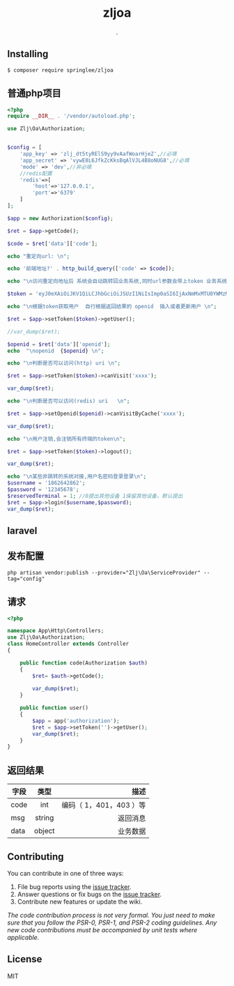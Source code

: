 <h1 align="center"> zljoa </h1>

<p align="center"> .</p>


## Installing

```shell
$ composer require springlee/zljoa
```

## 普通php项目

```php
<?php
require __DIR__ . '/vendor/autoload.php';

use Zlj\Oa\Authorization;


$config = [
    'app_key' => 'zlj_dt5tyRElS9yy9vAafWoarHjeZ',//必填
    'app_secret' => 'vywE8L6JfkZcKksBqAlVJL4B8oNUG8',//必填
    'mode' => 'dev',//非必填
    //redis配置
    'redis'=>[
        'host'=>'127.0.0.1',
        'port'=>'6379'
    ]
];

$app = new Authorization($config);

$ret = $app->getCode();

$code = $ret['data']['code'];

echo "重定向url: \n";

echo '前端地址?' . http_build_query(['code' => $code]);

echo "\n访问重定向地址后 系统会自动跳转回业务系统,同时url参数会带上token 业务系统自行保存token  \n";

$token = 'eyJ0eXAiOiJKV1QiLCJhbGciOiJSUzI1NiIsImp0aSI6IjAxNmMxMTU0YWMzMzM3ODUyNWZkZDM2NmY5MTE0ODA1MjNkZTJmYmY3NGJjODE2MTk1NWVlYTk5MzYyYmNhNWI3ZjA3OWVkYWExMDFkZDYwIn0.eyJhdWQiOiIzIiwianRpIjoiMDE2YzExNTRhYzMzMzc4NTI1ZmRkMzY2ZjkxMTQ4MDUyM2RlMmZiZjc0YmM4MTYxOTU1ZWVhOTkzNjJiY2E1YjdmMDc5ZWRhYTEwMWRkNjAiLCJpYXQiOjE1NTc0NTQ0NjEsIm5iZiI6MTU1NzQ1NDQ2MSwiZXhwIjoxNTU3NDk3NjYwLCJzdWIiOiIxIiwic2NvcGVzIjpbXX0.SbhQNO0Yxj9_3iQjrLG-NwC4E3G_azy6u5oPHxptPrrPYfTMopPo9FUwHIRCH6Vo1FV1LWzkScPlac-n9fcUOpC8SnqhFy-IfQySD-4d_65SbaMuNkiRYutKruntujD9-jPGYdrAE0GnVnFxGA2WVY0_qli08ByBSVUy4VgIRkZVgBk3U2-cyT9F8wQ1-iP1hfyHBlybeRMsgnKRvILeVJ5Tfw20gqZtW1SonTUf2ujs_QJoZNnWVdgZ3IWqU-dqnDPF74fPPzXVw9d3QVVjhZIhF1qURnLodv96lyANKBHVq8sU93GcdmYU3WhVKtCqDSpJCqQsSxZa6LjWUwdjjZnShEXdnnRa0BipgjZDGWBR9C1ukxK22Uq0-V8xbPUrPUVPdQPyAkEn6ao7AUkpCPdey4gPce2EHUqexiM9UoaK0po_fh5qSJv4Ll7ajvBxsajNJwYzJET2XDMN4IQZgloi72g7aSMkfMyj5iGkYlB2BmJt_E7K0hLfztzazfI5x_x-VdOa1Dd5r42E-ZR8JCtRaMfTS2P7bRSMX4WhVYFar20jUnQ6U5jhjPBmWEg77IjK3wsuUiyXyWN8YzsVnEcbDv6qMEq-QgAlaYQU5-lrI-6q-O05om3TZh2QCUCCugNucICNkM-YlllSQWh4t9CdxxLumUEOF9lBcr_uYCA';

echo "\n根据token获取用户  自行根据返回结果的 openid  插入或者更新用户 \n";

$ret = $app->setToken($token)->getUser();

//var_dump($ret);

$openid = $ret['data']['openid'];
echo  "\nopenid  {$openid} \n";

echo "\n判断是否可以访问(http) uri \n";

$ret = $app->setToken($token)->canVisit('xxxx');

var_dump($ret);

echo "\n判断是否可以访问(redis) uri   \n";

$ret = $app->setOpenid($openid)->canVisitByCache('xxxx');

var_dump($ret);

echo "\n用户注销,会注销所有终端的token\n";

$ret = $app->setToken($token)->logout();

var_dump($ret);

echo "\n某些非跳转的系统对接,用户名密码登录登录\n";
$username = '1862642862';
$password = '12345678';
$reservedTerminal = 1; //0提出其他设备 1保留其他设备，默认提出
$ret = $app->login($username,$password);
var_dump($ret);
```

## laravel

## 发布配置
```$xslt
php artisan vendor:publish --provider="Zlj\Oa\ServiceProvider" --tag="config"
```
## 请求
```php
<?php

namespace App\Http\Controllers;
use Zlj\Oa\Authorization;
class HomeController extends Controller
{

    public function code(Authorization $auth)
    {
        $ret= $auth->getCode();
        
        var_dump($ret);
    }

    public function user()
    {
        $app = app('authorization');
        $ret = $app->setToken('')->getUser();
        var_dump($ret);
    }
}

```

## 返回结果
| 字段   |      类型      |  描述 |
|----------|:-------------:|------:|
| code |  int | 编码（ 1，401，403 ）等 |
| msg|    string   |   返回消息 |
| data |  object |    业务数据 |


## Contributing

You can contribute in one of three ways:

1. File bug reports using the [issue tracker](https://github.com/springlee/zljoa/issues).
2. Answer questions or fix bugs on the [issue tracker](https://github.com/springlee/zljoa/issues).
3. Contribute new features or update the wiki.

_The code contribution process is not very formal. You just need to make sure that you follow the PSR-0, PSR-1, and PSR-2 coding guidelines. Any new code contributions must be accompanied by unit tests where applicable._

## License

MIT
